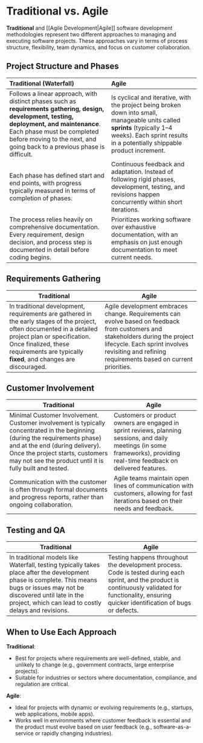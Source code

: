# Traditional vs. Agile

**Traditional** and [[Agile Development|Agile]] software development methodologies represent two different approaches to managing and executing software projects. These approaches vary in terms of process structure, flexibility, team dynamics, and focus on customer collaboration.


## **Project Structure and Phases**

| Traditional (Waterfall)                                                                                                                                                                                                                                 | Agile                                                                                                                                                                                                  |
| :------------------------------------------------------------------------------------------------------------------------------------------------------------------------------------------------------------------------------------------------------ | :----------------------------------------------------------------------------------------------------------------------------------------------------------------------------------------------------- |
| Follows a linear approach, with distinct phases such as **requirements gathering, design, development, testing, deployment, and maintenance**. Each phase must be completed before moving to the next, and going back to a previous phase is difficult. | Is cyclical and iterative, with the project being broken down into small, manageable units called **sprints** (typically 1–4 weeks). Each sprint results in a potentially shippable product increment. |
| Each phase has defined start and end points, with progress typically measured in terms of completion of phases.                                                                                                                                         | Continuous feedback and adaptation. Instead of following rigid phases, development, testing, and revisions happen concurrently within short iterations.                                                |
| The process relies heavily on comprehensive documentation. Every requirement, design decision, and process step is documented in detail before coding begins.                                                                                           | Prioritizes working software over exhaustive documentation, with an emphasis on just enough documentation to meet current needs.                                                                       |


## **Requirements Gathering**

| Traditional                                                                                                                                                                                                                                      | Agile                                                                                                                                                                                                                             |
| ------------------------------------------------------------------------------------------------------------------------------------------------------------------------------------------------------------------------------------------------ | --------------------------------------------------------------------------------------------------------------------------------------------------------------------------------------------------------------------------------- |
| In traditional development, requirements are gathered in the early stages of the project, often documented in a detailed project plan or specification. Once finalized, these requirements are typically **fixed**, and changes are discouraged. | Agile development embraces change. Requirements can evolve based on feedback from customers and stakeholders during the project lifecycle. Each sprint involves revisiting and refining requirements based on current priorities. |


## **Customer Involvement**

| Traditional                                                                                                                                                                                                                                                    | Agile                                                                                                                                                                      |
| -------------------------------------------------------------------------------------------------------------------------------------------------------------------------------------------------------------------------------------------------------------- | -------------------------------------------------------------------------------------------------------------------------------------------------------------------------- |
| Minimal Customer Involvement. Customer involvement is typically concentrated in the beginning (during the requirements phase) and at the end (during delivery). Once the project starts, customers may not see the product until it is fully built and tested. | Customers or product owners are engaged in sprint reviews, planning sessions, and daily meetings (in some frameworks), providing real-time feedback on delivered features. |
| Communication with the customer is often through formal documents and progress reports, rather than ongoing collaboration.                                                                                                                                     | Agile teams maintain open lines of communication with customers, allowing for fast iterations based on their needs and feedback.                                           |


## **Testing and QA**

| Traditional                                                                                                                                                                                                                            | Agile                                                                                                                                                                                                   |
| -------------------------------------------------------------------------------------------------------------------------------------------------------------------------------------------------------------------------------------- | ------------------------------------------------------------------------------------------------------------------------------------------------------------------------------------------------------- |
| In traditional models like Waterfall, testing typically takes place after the development phase is complete. This means bugs or issues may not be discovered until late in the project, which can lead to costly delays and revisions. | Testing happens throughout the development process. Code is tested during each sprint, and the product is continuously validated for functionality, ensuring quicker identification of bugs or defects. |



## **When to Use Each Approach**

**Traditional**:
- Best for projects where requirements are well-defined, stable, and unlikely to change (e.g., government contracts, large enterprise projects).
- Suitable for industries or sectors where documentation, compliance, and regulation are critical.

**Agile**:
- Ideal for projects with dynamic or evolving requirements (e.g., startups, web applications, mobile apps).
- Works well in environments where customer feedback is essential and the product must evolve based on user feedback (e.g., software-as-a-service or rapidly changing industries).